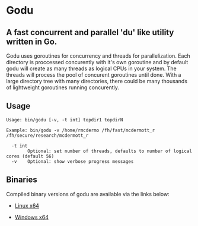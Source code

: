 # Godu
## A fast concurrent and parallel 'du' like utility written in Go.

Godu uses goroutines for concurrency and threads for parallelization. Each directory is proccessed concurently with it's own goroutine and by default godu will create as many threads as logical CPUs in your system. The threads will process the pool of concurent goroutines until done. With a large directory tree with many directories, there could be many thousands of lightweight goroutines running concurently.  

## Usage

```
Usage: bin/godu [-v, -t int] topdir1 topdirN

Example: bin/godu -v /home/rmcdermo /fh/fast/mcdermott_r /fh/secure/research/mcdermott_r

  -t int
        Optional: set number of threads, defaults to number of logical cores (default 56)
  -v    Optional: show verbose progress messages
```

## Binaries

Compiled binary versions of godu are available via the links below:

- [Linux x64](https://github.com/FredHutch/IT/raw/master/filetools/godu/bin/godu "https://github.com/FredHutch/IT/raw/master/filetools/godu/bin/godu")

- [Windows x64](https://github.com/FredHutch/IT/raw/master/filetools/godu/bin/godu "https://github.com/FredHutch/IT/raw/master/filetools/godu/bin/godu.ext")
